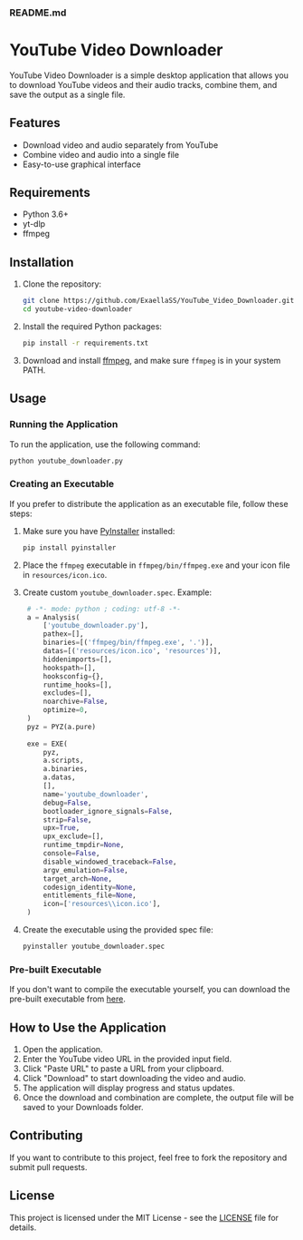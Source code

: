 ### README.md

# YouTube Video Downloader

YouTube Video Downloader is a simple desktop application that allows you to download YouTube videos and their audio tracks, combine them, and save the output as a single file.

## Features

- Download video and audio separately from YouTube
- Combine video and audio into a single file
- Easy-to-use graphical interface

## Requirements

- Python 3.6+
- yt-dlp
- ffmpeg

## Installation

1. Clone the repository:
    ```bash
    git clone https://github.com/ExaellaSS/YouTube_Video_Downloader.git
    cd youtube-video-downloader
    ```

2. Install the required Python packages:
    ```bash
    pip install -r requirements.txt
    ```

3. Download and install [ffmpeg](https://ffmpeg.org/download.html), and make sure `ffmpeg` is in your system PATH.

## Usage

### Running the Application

To run the application, use the following command:

```bash
python youtube_downloader.py
```

### Creating an Executable

If you prefer to distribute the application as an executable file, follow these steps:

1. Make sure you have [PyInstaller](https://www.pyinstaller.org/) installed:
    ```bash
    pip install pyinstaller
    ```

2. Place the `ffmpeg` executable in `ffmpeg/bin/ffmpeg.exe` and your icon file in `resources/icon.ico`.

3. Create custom `youtube_downloader.spec`. Example:
   ```python
    # -*- mode: python ; coding: utf-8 -*-
    a = Analysis(
        ['youtube_downloader.py'],
        pathex=[],
        binaries=[('ffmpeg/bin/ffmpeg.exe', '.')],
        datas=[('resources/icon.ico', 'resources')],
        hiddenimports=[],
        hookspath=[],
        hooksconfig={},
        runtime_hooks=[],
        excludes=[],
        noarchive=False,
        optimize=0,
    )
    pyz = PYZ(a.pure)
    
    exe = EXE(
        pyz,
        a.scripts,
        a.binaries,
        a.datas,
        [],
        name='youtube_downloader',
        debug=False,
        bootloader_ignore_signals=False,
        strip=False,
        upx=True,
        upx_exclude=[],
        runtime_tmpdir=None,
        console=False,
        disable_windowed_traceback=False,
        argv_emulation=False,
        target_arch=None,
        codesign_identity=None,
        entitlements_file=None,
        icon=['resources\\icon.ico'],
    )
   ```

5. Create the executable using the provided spec file:
    ```bash
    pyinstaller youtube_downloader.spec
    ```

### Pre-built Executable

If you don't want to compile the executable yourself, you can download the pre-built executable from [here](https://example.com/your-executable-download-link).

## How to Use the Application

1. Open the application.
2. Enter the YouTube video URL in the provided input field.
3. Click "Paste URL" to paste a URL from your clipboard.
4. Click "Download" to start downloading the video and audio.
5. The application will display progress and status updates.
6. Once the download and combination are complete, the output file will be saved to your Downloads folder.

## Contributing

If you want to contribute to this project, feel free to fork the repository and submit pull requests. 

## License

This project is licensed under the MIT License - see the [LICENSE](LICENSE) file for details.
```
